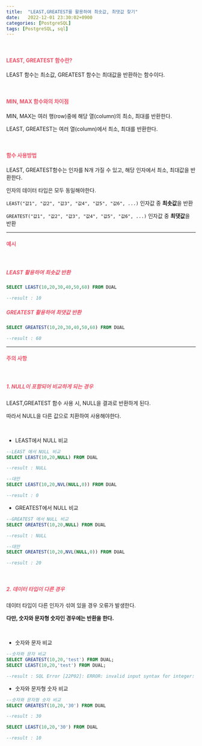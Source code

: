 ```yaml
---
title:  "LEAST,GREATEST를 활용하여 최솟값, 최댓값 찾기"
date:   2022-12-01 23:30:02+0900
categories: [PostgreSQL]
tags: [PostgreSQL, sql]
---
```

<br>

#### **<span style="color:#ef5369">LEAST, GREATEST 함수란?</span>**

LEAST 함수는 최소값, GREATEST 함수는 최대값을 반환하는 함수이다.

<br>

#### **<span style="color:#ef5369">MIN, MAX 함수와의 차이점</span>**

MIN, MAX는 여러 행(row)중에 해당 열(column)의 최소, 최대를 반환한다.

LEAST, GREATEST는 여러 열(column)에서 최소, 최대를 반환한다.

<br>

#### **<span style="color:#ef5369">함수 사용방법</span>**

LEAST, GREATEST함수는 인자를 N개 가질 수 있고, 해당 인자에서 최소, 최대값을 반환한다.

인자의 데이터 타입은 모두 동일해야한다.


`LEAST("값1", "값2", "값3", "값4", "값5", "값6", ...)` 인자값 중 **최솟값**을 반환

`GREATEST("값1", "값2", "값3", "값4", "값5", "값6", ...)` 인자값 중 **최댓값**을 반환

---

#### **<span style="color:#ef5369">예시</span>**

<br>

##### **<span style="color:#ef5369">LEAST 활용하여 최솟값 반환 </span>**

```sql
SELECT LEAST(10,20,30,40,50,60) FROM DUAL

--result : 10
 ```

##### **<span style="color:#ef5369">GREATEST 활용하여 최댓값 반환</span>**

```sql
SELECT GREATEST(10,20,30,40,50,60) FROM DUAL

--result : 60
```

---

#### **<span style="color:#ef5369">주의 사항</span>**

<br>

##### **<span style="color:#ef5369">1. NULL이 포함되어 비교하게 되는 경우</span>**

LEAST,GREATEST 함수 사용 시, NULL을 결과로 반환하게 된다. 

따라서 NULL을 다른 값으로 치환하여 사용해야한다.

<br>

- LEAST에서 NULL 비교

```sql
--LEAST 에서 NULL 비교
SELECT LEAST(10,20,NULL) FROM DUAL

--result : NULL

--대안
SELECT LEAST(10,20,NVL(NULL,0)) FROM DUAL

--result : 0
```

- GREATEST에서 NULL 비교

```sql
--GREATEST 에서 NULL 비교
SELECT GREATEST(10,20,NULL) FROM DUAL

--result : NULL

--대안
SELECT GREATEST(10,20,NVL(NULL,0)) FROM DUAL

--result : 20
```

<br>

##### **<span style="color:#ef5369">2. 데이터 타입이 다른 경우</span>**

데이터 타입이 다른 인자가 섞여 있을 경우 오류가 발생한다.

**다만, 숫자와 문자형 숫자인 경우에는 반환을 한다.**

<br>

- 숫자와 문자 비교

```sql
--숫자와 문자 비교
SELECT GREATEST(10,20,'test') FROM DUAL;
SELECT LEAST(10,20,'test') FROM DUAL;

--result : SQL Error [22P02]: ERROR: invalid input syntax for integer: "test"
```

- 숫자와 문자형 숫자 비교

```sql
--숫자와 문자형 숫자 비교
SELECT GREATEST(10,20,'30') FROM DUAL

--result : 30

SELECT LEAST(10,20,'30') FROM DUAL

--result : 10
```